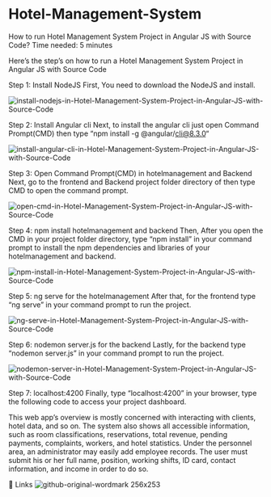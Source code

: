 # Hotel-Management-System

How to run Hotel Management System Project in Angular JS with Source Code?
Time needed: 5 minutes

Here’s the step’s on how to run a Hotel Management System Project in Angular JS with Source Code

Step 1: Install NodeJS
First, You need to download the NodeJS and install.

![install-nodejs-in-Hotel-Management-System-Project-in-Angular-JS-with-Source-Code](https://github.com/vardan13/Hotel-Management-System/assets/28480587/2e4ae0f6-2cf9-493c-b590-a7d27e34cc4e)

Step 2: Install Angular cli
Next, to install the angular cli just open Command Prompt(CMD) then type “npm install -g @angular/cli@8.3.0“

![install-angular-cli-in-Hotel-Management-System-Project-in-Angular-JS-with-Source-Code](https://github.com/vardan13/Hotel-Management-System/assets/28480587/a0b93a5c-62b8-4fd9-a0be-eccaacb5cd23)

Step 3: Open Command Prompt(CMD) in hotelmanagement and Backend
Next, go to the frontend and Backend project folder directory of then type CMD to open the command prompt.

![open-cmd-in-Hotel-Management-System-Project-in-Angular-JS-with-Source-Code](https://github.com/vardan13/Hotel-Management-System/assets/28480587/cad48509-bc0c-4767-9cce-47e36f5120b2)

Step 4: npm install hotelmanagement and backend
Then, After you open the CMD in your project folder directory, type “npm install” in your command prompt to install the npm dependencies and libraries of your hotelmanagement and backend.

![npm-install-in-Hotel-Management-System-Project-in-Angular-JS-with-Source-Code](https://github.com/vardan13/Hotel-Management-System/assets/28480587/17b20523-c464-43d5-a62e-211f2c714c93)

Step 5: ng serve for the hotelmanagement
After that, for the frontend type “ng serve” in your command prompt to run the project.

![ng-serve-in-Hotel-Management-System-Project-in-Angular-JS-with-Source-Code](https://github.com/vardan13/Hotel-Management-System/assets/28480587/3539835a-ba8b-4333-b2f6-9427295b2f9f)

Step 6: nodemon server.js for the backend
Lastly, for the backend type “nodemon server.js” in your command prompt to run the project.

![nodemon-server-in-Hotel-Management-System-Project-in-Angular-JS-with-Source-Code](https://github.com/vardan13/Hotel-Management-System/assets/28480587/9dbe4ee2-9114-4acc-b25a-0eb765ba0db9)

Step 7: localhost:4200
Finally, type “localhost:4200” in your browser, type the following code to access your project dashboard.

This web app’s overview is mostly concerned with interacting with clients, hotel data, and so on. The system also shows all accessible information, such as room classifications, reservations, total revenue, pending payments, complaints, workers, and hotel statistics. Under the personnel area, an administrator may easily add employee records. The user must submit his or her full name, position, working shifts, ID card, contact information, and income in order to do so.

🔗 Links
![github-original-wordmark 256x253](https://github.com/vardan13/Hotel-Management-System/assets/28480587/ae06f287-4a3b-4719-8352-c5ad45c60710)












